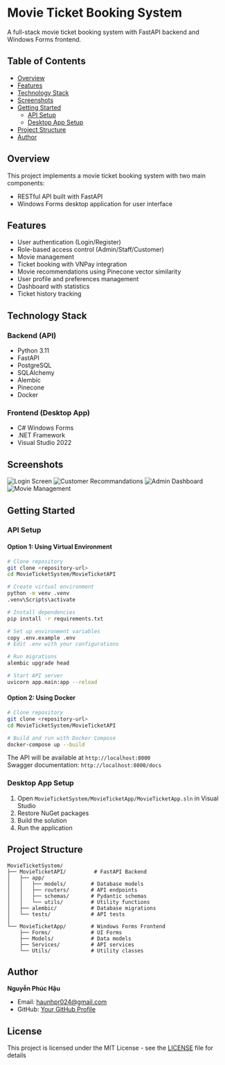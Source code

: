 # Movie Ticket Booking System

A full-stack movie ticket booking system with FastAPI backend and Windows Forms frontend.

## Table of Contents

-   [Overview](#overview)
-   [Features](#features)
-   [Technology Stack](#technology-stack)
-   [Screenshots](#screenshots)
-   [Getting Started](#getting-started)
    -   [API Setup](#api-setup)
    -   [Desktop App Setup](#desktop-app-setup)
-   [Project Structure](#project-structure)
-   [Author](#author)

## Overview

This project implements a movie ticket booking system with two main components:

-   RESTful API built with FastAPI
-   Windows Forms desktop application for user interface

## Features

-   User authentication (Login/Register)
-   Role-based access control (Admin/Staff/Customer)
-   Movie management
-   Ticket booking with VNPay integration
-   Movie recommendations using Pinecone vector similarity
-   User profile and preferences management
-   Dashboard with statistics
-   Ticket history tracking

## Technology Stack

### Backend (API)

-   Python 3.11
-   FastAPI
-   PostgreSQL
-   SQLAlchemy
-   Alembic
-   Pinecone
-   Docker

### Frontend (Desktop App)

-   C# Windows Forms
-   .NET Framework
-   Visual Studio 2022

## Screenshots

![Login Screen](/Screenshots/auth/signin.png)
![Customer Recommandations](/Screenshots/customer/recommandations.png)
![Admin Dashboard](/Screenshots/admin/dashboard.png)
![Movie Management](/Screenshots/admin/managementMovie.png)

## Getting Started

### API Setup

#### Option 1: Using Virtual Environment

```bash
# Clone repository
git clone <repository-url>
cd MovieTicketSystem/MovieTicketAPI

# Create virtual environment
python -m venv .venv
.venv\Scripts\activate

# Install dependencies
pip install -r requirements.txt

# Set up environment variables
copy .env.example .env
# Edit .env with your configurations

# Run migrations
alembic upgrade head

# Start API server
uvicorn app.main:app --reload
```

#### Option 2: Using Docker

```bash
# Clone repository
git clone <repository-url>
cd MovieTicketSystem/MovieTicketAPI

# Build and run with Docker Compose
docker-compose up --build
```

The API will be available at `http://localhost:8000`  
Swagger documentation: `http://localhost:8000/docs`

### Desktop App Setup

1. Open `MovieTicketSystem/MovieTicketApp/MovieTicketApp.sln` in Visual Studio
2. Restore NuGet packages
3. Build the solution
4. Run the application

## Project Structure

```
MovieTicketSystem/
├── MovieTicketAPI/         # FastAPI Backend
│   ├── app/
│   │   ├── models/        # Database models
│   │   ├── routers/       # API endpoints
│   │   ├── schemas/       # Pydantic schemas
│   │   └── utils/         # Utility functions
│   ├── alembic/           # Database migrations
│   └── tests/             # API tests
│
└── MovieTicketApp/        # Windows Forms Frontend
    ├── Forms/             # UI Forms
    ├── Models/            # Data models
    ├── Services/          # API services
    └── Utils/             # Utility classes
```

## Author

**Nguyễn Phúc Hậu**

-   Email: haunhpr024@gmail.com
-   GitHub: [Your GitHub Profile](https://github.com/yourusername)

## License

This project is licensed under the MIT License - see the [LICENSE](LICENSE) file for details
